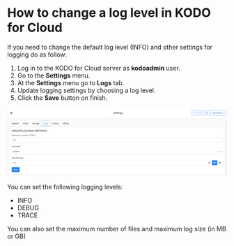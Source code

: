 # How to change a log level in KODO for Cloud

If you need to change the default log level \(INFO\) and other settings for logging do as follow:

1. Log in to the KODO for Cloud server as **kodoadmin** user.
2. Go to the **Settings** menu.
3. At the **Settings** menu go to **Logs** tab.
4. Update logging settings by choosing a log level.
5. Click the **Save** button on finish.

![](../.gitbook/assets/kodo-cloud-administration-settings-kodoadmin01.png)

You can set the following logging levels:

* INFO
* DEBUG
* TRACE

You can also set the maximum number of files and maximum log size \(in MB or GB\)

